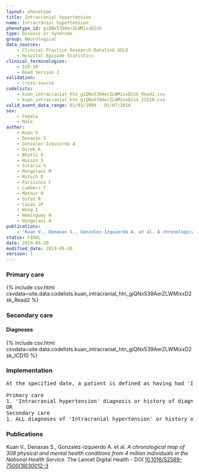 ```yaml
---
layout: phenotype
title: Intracranial hypertension
name: Intracranial hypertension
phenotype_id: giQNx539AerZLWMixxD2sk 
type: Disease or Syndrome
group: Neurological
data_sources: 
    - Clinical Practice Research Datalink GOLD
    - Hospital Episode Statistics
clinical_terminologies: 
    - ICD-10
    - Read Version 2
validation: 
    - cross-source
codelists: 
    - kuan_intracranial_htn_giQNx539AerZLWMixxD2sk_Read2.csv
    - kuan_intracranial_htn_giQNx539AerZLWMixxD2sk_ICD10.csv
valid_event_data_range: 01/01/1999 - 01/07/2016
sex: 
    - Female
    - Male
author: 
    - Kuan V
    - Denaxas S
    - Gonzalez-Izquierdo A
    - Direk K
    - Bhatti O
    - Husain S
    - Sutaria S
    - Hingorani M
    - Nitsch D
    - Parisinos C
    - Lumbers T
    - Mathur R
    - Sofat R
    - Casas JP
    - Wong I
    - Hemingway H
    - Hingorani A
publications: 
    - 'Kuan V., Denaxas S., Gonzalez-Izquierdo A. et al. A chronological map of 308 physical and mental health conditions from 4 million individuals in the National Health Service. The Lancet Digital Health - DOI: 10.1016/S2589-7500(19)30012-3' 
status: FINAL
date: 2019-05-20
modified_date: 2019-05-20
version: 1
---
```

### Primary care 
{% include csv.html csvdata=site.data.codelists.kuan_intracranial_htn_giQNx539AerZLWMixxD2sk_Read2 %}
### Secondary care 
#### Diagnoses 
{% include csv.html csvdata=site.data.codelists.kuan_intracranial_htn_giQNx539AerZLWMixxD2sk_ICD10 %}
### Implementation 
<pre>At the specified date, a patient is defined as having had 'Intracranial hypertension' IF they meet the criteria for any of the following on or before the specified date. The earliest date on which the individual meets any of the following criteria on or before the specified date is defined as the first event date:

Primary care
1. 'Intracranial hypertension' diagnosis or history of diagnosis during a consultation 
OR
Secondary care
1. ALL diagnoses of 'Intracranial hypertension' or history of diagnosis during a hospitalization</pre> 
 
### Publications 
Kuan V., Denaxas S., Gonzalez-Izquierdo A. et al. _A chronological map of 308 physical and mental health conditions from 4 million individuals in the National Health Service_. The Lancet Digital Health - DOI <a href='https://www.thelancet.com/journals/landig/article/PIIS2589-7500(19)30012-3/fulltext'>10.1016/S2589-7500(19)30012-3</a>